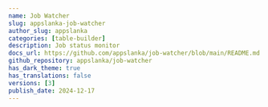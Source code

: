 ```yaml
---
name: Job Watcher
slug: appslanka-job-watcher
author_slug: appslanka
categories: [table-builder]
description: Job status monitor 
docs_url: https://github.com/appslanka/job-watcher/blob/main/README.md
github_repository: appslanka/job-watcher
has_dark_theme: true
has_translations: false
versions: [3]
publish_date: 2024-12-17
---
```

